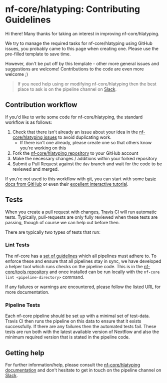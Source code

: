 # nf-core/hlatyping: Contributing Guidelines

Hi there! Many thanks for taking an interest in improving nf-core/hlatyping.

We try to manage the required tasks for nf-core/hlatyping using GitHub issues, you probably came to this page when creating one. Please use the pre-filled template to save time.

However, don't be put off by this template - other more general issues and suggestions are welcome! Contributions to the code are even more welcome ;)

> If you need help using or modifying nf-core/hlatyping then the best place to ask is on the pipeline channel on [Slack](https://nf-core-invite.herokuapp.com/).



## Contribution workflow
If you'd like to write some code for nf-core/hlatyping, the standard workflow
is as follows:

1. Check that there isn't already an issue about your idea in the
   [nf-core/hlatyping issues](https://github.com/nf-core/hlatyping/issues) to avoid
   duplicating work.
    * If there isn't one already, please create one so that others know you're working on this
2. Fork the [nf-core/hlatyping repository](https://github.com/nf-core/hlatyping) to your GitHub account
3. Make the necessary changes / additions within your forked repository
4. Submit a Pull Request against the `dev` branch and wait for the code to be reviewed and merged.

If you're not used to this workflow with git, you can start with some [basic docs from GitHub](https://help.github.com/articles/fork-a-repo/) or even their [excellent interactive tutorial](https://try.github.io/).


## Tests
When you create a pull request with changes, [Travis CI](https://travis-ci.org/) will run automatic tests.
Typically, pull-requests are only fully reviewed when these tests are passing, though of course we can help out before then.

There are typically two types of tests that run:

### Lint Tests
The nf-core has a [set of guidelines](http://nf-co.re/guidelines) which all pipelines must adhere to.
To enforce these and ensure that all pipelines stay in sync, we have developed a helper tool which runs checks on the pipeline code. This is in the [nf-core/tools repository](https://github.com/nf-core/tools) and once installed can be run locally with the `nf-core lint <pipeline-directory>` command.

If any failures or warnings are encountered, please follow the listed URL for more documentation.

### Pipeline Tests
Each nf-core pipeline should be set up with a minimal set of test-data.
Travis CI then runs the pipeline on this data to ensure that it exists successfully.
If there are any failures then the automated tests fail.
These tests are run both with the latest available version of Nextflow and also the minimum required version that is stated in the pipeline code.

## Getting help
For further information/help, please consult the [nf-core/hlatyping documentation](https://github.com/nf-core/hlatyping#documentation) and don't hesitate to get in touch on the pipeline channel on [Slack](https://nf-core-invite.herokuapp.com/).
